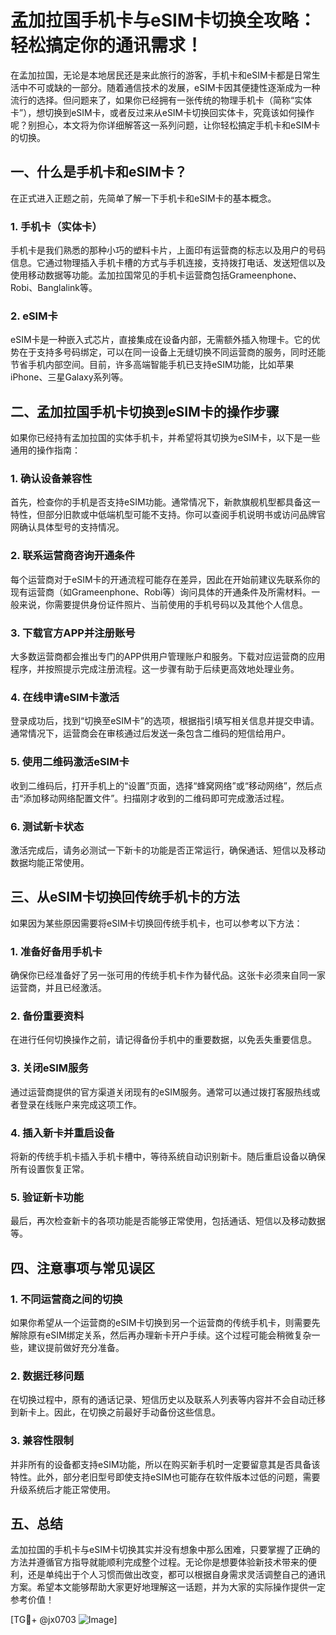 # 孟加拉国手机卡与eSIM卡切换全攻略：轻松搞定你的通讯需求！

在孟加拉国，无论是本地居民还是来此旅行的游客，手机卡和eSIM卡都是日常生活中不可或缺的一部分。随着通信技术的发展，eSIM卡因其便捷性逐渐成为一种流行的选择。但问题来了，如果你已经拥有一张传统的物理手机卡（简称“实体卡”），想切换到eSIM卡，或者反过来从eSIM卡切换回实体卡，究竟该如何操作呢？别担心，本文将为你详细解答这一系列问题，让你轻松搞定手机卡和eSIM卡的切换。

## 一、什么是手机卡和eSIM卡？

在正式进入正题之前，先简单了解一下手机卡和eSIM卡的基本概念。

### 1. 手机卡（实体卡）
手机卡是我们熟悉的那种小巧的塑料卡片，上面印有运营商的标志以及用户的号码信息。它通过物理插入手机卡槽的方式与手机连接，支持拨打电话、发送短信以及使用移动数据等功能。孟加拉国常见的手机卡运营商包括Grameenphone、Robi、Banglalink等。

### 2. eSIM卡
eSIM卡是一种嵌入式芯片，直接集成在设备内部，无需额外插入物理卡。它的优势在于支持多号码绑定，可以在同一设备上无缝切换不同运营商的服务，同时还能节省手机内部空间。目前，许多高端智能手机已支持eSIM功能，比如苹果iPhone、三星Galaxy系列等。

## 二、孟加拉国手机卡切换到eSIM卡的操作步骤

如果你已经持有孟加拉国的实体手机卡，并希望将其切换为eSIM卡，以下是一些通用的操作指南：

### 1. 确认设备兼容性
首先，检查你的手机是否支持eSIM功能。通常情况下，新款旗舰机型都具备这一特性，但部分旧款或中低端机型可能不支持。你可以查阅手机说明书或访问品牌官网确认具体型号的支持情况。

### 2. 联系运营商咨询开通条件
每个运营商对于eSIM卡的开通流程可能存在差异，因此在开始前建议先联系你的现有运营商（如Grameenphone、Robi等）询问具体的开通条件及所需材料。一般来说，你需要提供身份证件照片、当前使用的手机号码以及其他个人信息。

### 3. 下载官方APP并注册账号
大多数运营商都会推出专门的APP供用户管理账户和服务。下载对应运营商的应用程序，并按照提示完成注册流程。这一步骤有助于后续更高效地处理业务。

### 4. 在线申请eSIM卡激活
登录成功后，找到“切换至eSIM卡”的选项，根据指引填写相关信息并提交申请。通常情况下，运营商会在审核通过后发送一条包含二维码的短信给用户。

### 5. 使用二维码激活eSIM卡
收到二维码后，打开手机上的“设置”页面，选择“蜂窝网络”或“移动网络”，然后点击“添加移动网络配置文件”。扫描刚才收到的二维码即可完成激活过程。

### 6. 测试新卡状态
激活完成后，请务必测试一下新卡的功能是否正常运行，确保通话、短信以及移动数据均能正常使用。

## 三、从eSIM卡切换回传统手机卡的方法

如果因为某些原因需要将eSIM卡切换回传统手机卡，也可以参考以下方法：

### 1. 准备好备用手机卡
确保你已经准备好了另一张可用的传统手机卡作为替代品。这张卡必须来自同一家运营商，并且已经激活。

### 2. 备份重要资料
在进行任何切换操作之前，请记得备份手机中的重要数据，以免丢失重要信息。

### 3. 关闭eSIM服务
通过运营商提供的官方渠道关闭现有的eSIM服务。通常可以通过拨打客服热线或者登录在线账户来完成这项工作。

### 4. 插入新卡并重启设备
将新的传统手机卡插入手机卡槽中，等待系统自动识别新卡。随后重启设备以确保所有设置恢复正常。

### 5. 验证新卡功能
最后，再次检查新卡的各项功能是否能够正常使用，包括通话、短信以及移动数据等。

## 四、注意事项与常见误区

### 1. 不同运营商之间的切换
如果你希望从一个运营商的eSIM卡切换到另一个运营商的传统手机卡，则需要先解除原有eSIM绑定关系，然后再办理新卡开户手续。这个过程可能会稍微复杂一些，建议提前做好充分准备。

### 2. 数据迁移问题
在切换过程中，原有的通话记录、短信历史以及联系人列表等内容并不会自动迁移到新卡上。因此，在切换之前最好手动备份这些信息。

### 3. 兼容性限制
并非所有的设备都支持eSIM功能，所以在购买新手机时一定要留意其是否具备该特性。此外，部分老旧型号即使支持eSIM也可能存在软件版本过低的问题，需要升级系统后才能正常使用。

## 五、总结

孟加拉国的手机卡与eSIM卡切换其实并没有想象中那么困难，只要掌握了正确的方法并遵循官方指导就能顺利完成整个过程。无论你是想要体验新技术带来的便利，还是单纯出于个人习惯而做出改变，都可以根据自身需求灵活调整自己的通讯方案。希望本文能够帮助大家更好地理解这一话题，并为大家的实际操作提供一定参考价值！

[TG💪+ @jx0703 ![Image](https://github.com/user-attachments/assets/dbca1d08-cadb-493c-b0ec-ad6f7a83f270)]